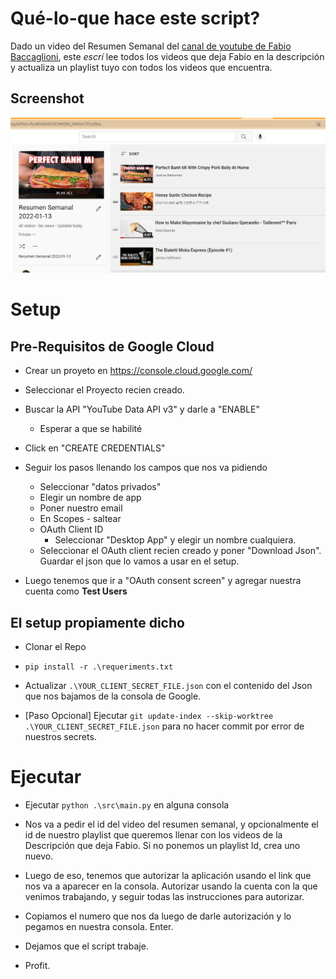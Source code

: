 # Qué-lo-que hace este script?

Dado un video del Resumen Semanal del [canal de youtube de Fabio Baccaglioni](https://www.youtube.com/c/FabioBaccaglioni), este *escrí* lee todos los videos que deja Fabio en la descripción y actualiza un playlist tuyo con todos los videos que encuentra.

## Screenshot

![Imagen del un playlist generado](assets/PlaylistExample.png "Title")
# Setup

## Pre-Requisitos de Google Cloud

- Crear un proyeto en https://console.cloud.google.com/

- Seleccionar el Proyecto recien creado.

- Buscar la API "YouTube Data API v3" y darle a "ENABLE"
    - Esperar a que se habilité

- Click en "CREATE CREDENTIALS"

- Seguir los pasos llenando los campos que nos va pidiendo
    - Seleccionar "datos privados"
    - Elegir un nombre de app        
    - Poner nuestro email
    - En Scopes - saltear
    - OAuth Client ID
        - Seleccionar "Desktop App" y elegir un nombre cualquiera.
    - Seleccionar el OAuth client recien creado y poner "Download Json". Guardar el json que lo vamos a usar en el setup.    
- Luego tenemos que ir a "OAuth consent screen" y agregar nuestra cuenta como **Test Users**

## El setup propiamente dicho

- Clonar el Repo

- `pip install -r .\requeriments.txt`

- Actualizar `.\YOUR_CLIENT_SECRET_FILE.json` con el contenido del Json que nos bajamos de la consola de Google.
    
- [Paso Opcional] Ejecutar `git update-index --skip-worktree .\YOUR_CLIENT_SECRET_FILE.json` para no hacer commit por error de nuestros secrets.

# Ejecutar

- Ejecutar `python .\src\main.py` en alguna consola

- Nos va a pedir el id del video del resumen semanal, y opcionalmente el id de nuestro playlist que queremos llenar con los videos de la Descripción que deja Fabio. Si no ponemos un playlist Id, crea uno nuevo.

- Luego de eso, tenemos que autorizar la aplicación usando el link que nos va a aparecer en la consola. Autorizar usando la cuenta con la que venimos trabajando, y seguir todas las instrucciones para autorizar.

- Copiamos el numero que nos da luego de darle autorización y lo pegamos en nuestra consola. Enter.

- Dejamos que el script trabaje.

- Profit.
